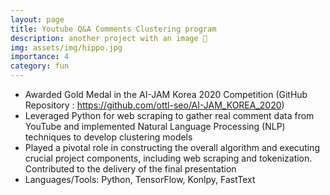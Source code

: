 ```yaml
---
layout: page
title: Youtube Q&A Comments Clustering program
description: another project with an image 🎉
img: assets/img/hippo.jpg
importance: 4
category: fun
---
```


- Awarded Gold Medal in the AI-JAM Korea 2020 Competition (GitHub Repository : https://github.com/ottl-seo/AI-JAM_KOREA_2020)
- Leveraged Python for web scraping to gather real comment data from YouTube and implemented Natural Language Processing (NLP) techniques to develop clustering models
- Played a pivotal role in constructing the overall algorithm and executing crucial project components, including web scraping and tokenization. Contributed to the delivery of the final presentation
- Languages/Tools: Python, TensorFlow, Konlpy, FastText
